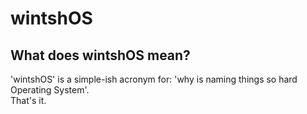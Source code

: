 # wintshOS

## What does wintshOS mean?

'wintshOS' is a simple-ish acronym for: 'why is naming things so hard Operating System'.\
That's it.